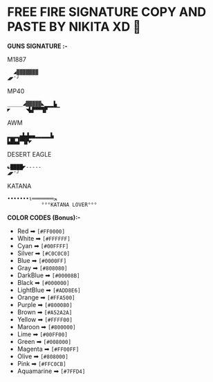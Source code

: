 # FREE FIRE SIGNATURE COPY AND PASTE BY NIKITA XD 🔫
**GUNS SIGNATURE :-**

M1887
```
  ◢▓▓▓▓▓▓▓
◢◤'╯ 
```

MP40
```
_____◢▓▓▓▓▓◣▁▁▁▙
◤     ◥▙▛▀▀▜▛▔▔▔▔

```

AWM
```
▂▂▂▂▄▙▟▄▄▂▂▂▂▂▙
▙█▙▟▀▜▛◤
```

DESERT EAGLE
```
☯████◤-----
◢◤'╯
```

KATANA
```
•••••••ι═══════ﺤ
           °°°KATANA LOVER°°°
```

**COLOR CODES (Bonus):-**

- Red	➡ `[#FF0000]`
- White ➡ `[#FFFFFF]`
- Cyan ➡	`[#00FFFF]`
- Silver ➡	`[#C0C0C0]`
- Blue ➡	`[#0000FF]`
- Gray ➡	`[#808080]`
- DarkBlue	➡ `[#00008B]`
- Black	➡ `[#000000]`
- LightBlue	➡ `[#ADD8E6]`
- Orange	➡ `[#FFA500]`
- Purple	➡ `[#800080]`
- Brown	➡ `[#A52A2A]`
- Yellow	➡ `[#FFFF00]`
- Maroon	➡ `[#800000]`
- Lime	➡ `[#00FF00]`
- Green	➡ `[#008000]`
- Magenta	➡ `[#FF00FF]`
- Olive	➡ `[#808000]`
- Pink	➡ `[#FFC0CB]`
- Aquamarine ➡ `[#7FFD4]`
